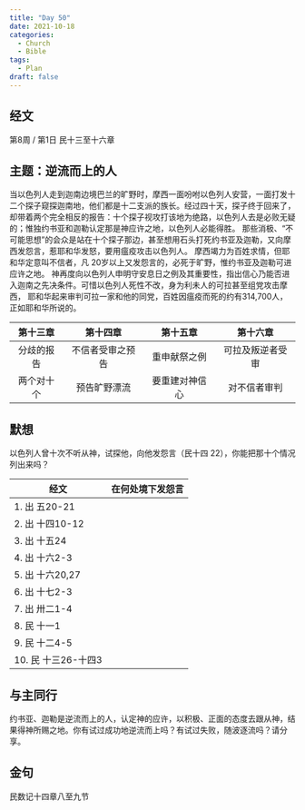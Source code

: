 ```yaml
---
title: "Day 50"
date: 2021-10-18
categories:
  - Church
  - Bible
tags:
  - Plan
draft: false
---
```


## 经文
第8周 / 第1日 民十三至十六章

## 主题：逆流而上的人
当以色列人走到迦南边境巴兰的旷野时，摩西一面吩咐以色列人安营，一面打发十二个探子窥探迦南地，他们都是十二支派的族长。经过四十天，探子终于回来了，
却带着两个完全相反的报告：十个探子视攻打该地为绝路，以色列人去是必败无疑的；惟独约书亚和迦勒认定那是神应许之地，以色列人必能得胜。
那些消极、“不可能思想”的会众是站在十个探子那边，甚至想用石头打死约书亚及迦勒，又向摩西发怨言，惹耶和华发怒，要用瘟疫攻击以色列人。
摩西竭力为百姓求情，但耶和华定意叫不信者，凡  20岁以上又发怨言的，必死于旷野，惟约书亚及迦勒可进应许之地。
神再度向以色列人申明守安息日之例及其重要性，指出信心乃能否进入迦南之先决条件。可惜以色列人死性不改，身为利未人的可拉甚至组党攻击摩西，
耶和华起来审判可拉一家和他的同党，百姓因瘟疫而死的约有314,700人，正如耶和华所说的。

| 第十三章  | 第十四章     | 第十五章    | 第十六章     |
| :-----: | :--------: | :-------: | :--------: |
| 分歧的报告 | 不信者受审之预告 | 重申献祭之例  | 可拉及叛逆者受审 |
| 两个对十个 | 预告旷野漂流   | 要重建对神信心 | 对不信者审判   |

## 默想
以色列人曾十次不听从神，试探他，向他发怨言（民十四  22），你能把那十个情况列出来吗？

| **经文**          | **在何处境下发怨言** |
| --------------- | ------------ |
| 1. 出 五20-21    |              |
| 2. 出 十四10-12   |              |
| 3. 出 十五24      |              |
| 4. 出 十六2-3     |              |
| 5. 出 十六20,27   |              |
| 6. 出 十七2-3     |              |
| 7. 出 卅二1-4     |              |
| 8. 民 十一1       |              |
| 9. 民 十二4-5     |              |
| 10. 民 十三26-十四3 |              |

## 与主同行
约书亚、迦勒是逆流而上的人，认定神的应许，以积极、正面的态度去跟从神，结果得神所赐之地。你有试过成功地逆流而上吗？有试过失败，随波逐流吗？请分享。

## 金句
民数记十四章八至九节

[comment]: <> (## 附录)

